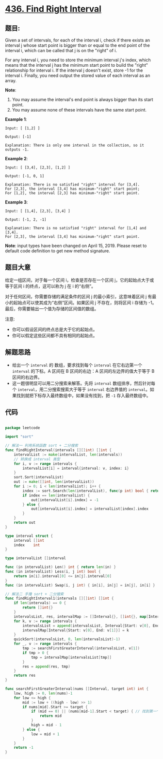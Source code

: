 # [436. Find Right Interval](https://leetcode.com/problems/find-right-interval/)


## 题目:

Given a set of intervals, for each of the interval i, check if there exists an interval j whose start point is bigger than or equal to the end point of the interval i, which can be called that j is on the "right" of i.

For any interval i, you need to store the minimum interval j's index, which means that the interval j has the minimum start point to build the "right" relationship for interval i. If the interval j doesn't exist, store -1 for the interval i. Finally, you need output the stored value of each interval as an array.

**Note**:

1. You may assume the interval's end point is always bigger than its start point.
2. You may assume none of these intervals have the same start point.

**Example 1**:

    Input: [ [1,2] ]
    
    Output: [-1]
    
    Explanation: There is only one interval in the collection, so it outputs -1.

**Example 2**:

    Input: [ [3,4], [2,3], [1,2] ]
    
    Output: [-1, 0, 1]
    
    Explanation: There is no satisfied "right" interval for [3,4].
    For [2,3], the interval [3,4] has minimum-"right" start point;
    For [1,2], the interval [2,3] has minimum-"right" start point.

**Example 3**:

    Input: [ [1,4], [2,3], [3,4] ]
    
    Output: [-1, 2, -1]
    
    Explanation: There is no satisfied "right" interval for [1,4] and [3,4].
    For [2,3], the interval [3,4] has minimum-"right" start point.

**Note**: input types have been changed on April 15, 2019. Please reset to default code definition to get new method signature.


## 题目大意

给定一组区间，对于每一个区间 i，检查是否存在一个区间 j，它的起始点大于或等于区间 i 的终点，这可以称为 j 在 i 的“右侧”。

对于任何区间，你需要存储的满足条件的区间 j 的最小索引，这意味着区间 j 有最小的起始点可以使其成为“右侧”区间。如果区间 j 不存在，则将区间 i 存储为 -1。最后，你需要输出一个值为存储的区间值的数组。

注意:

- 你可以假设区间的终点总是大于它的起始点。
- 你可以假定这些区间都不具有相同的起始点。


## 解题思路


- 给出一个 `interval` 的 数组，要求找到每个 `interval` 在它右边第一个 `interval` 的下标。A 区间在 B 区间的右边：A 区间的左边界的值大于等于 B 区间的右边界。
- 这一题很明显可以用二分搜索来解答。先将 `interval` 数组排序，然后针对每个 `interval`，用二分搜索搜索大于等于 `interval` 右边界值的 `interval`。如果找到就把下标存入最终数组中，如果没有找到，把 `-1` 存入最终数组中。


## 代码

```go

package leetcode

import "sort"

// 解法一 利用系统函数 sort + 二分搜索
func findRightInterval(intervals [][]int) []int {
	intervalList := make(intervalList, len(intervals))
	// 转换成 interval 类型
	for i, v := range intervals {
		intervalList[i] = interval{interval: v, index: i}
	}
	sort.Sort(intervalList)
	out := make([]int, len(intervalList))
	for i := 0; i < len(intervalList); i++ {
		index := sort.Search(len(intervalList), func(p int) bool { return intervalList[p].interval[0] >= intervalList[i].interval[1] })
		if index == len(intervalList) {
			out[intervalList[i].index] = -1
		} else {
			out[intervalList[i].index] = intervalList[index].index
		}
	}
	return out
}

type interval struct {
	interval []int
	index    int
}

type intervalList []interval

func (in intervalList) Len() int { return len(in) }
func (in intervalList) Less(i, j int) bool {
	return in[i].interval[0] <= in[j].interval[0]
}
func (in intervalList) Swap(i, j int) { in[i], in[j] = in[j], in[i] }

// 解法二 手撸 sort + 二分搜索
func findRightInterval1(intervals [][]int) []int {
	if len(intervals) == 0 {
		return []int{}
	}
	intervalsList, res, intervalMap := []Interval{}, []int{}, map[Interval]int{}
	for k, v := range intervals {
		intervalsList = append(intervalsList, Interval{Start: v[0], End: v[1]})
		intervalMap[Interval{Start: v[0], End: v[1]}] = k
	}
	quickSort(intervalsList, 0, len(intervalsList)-1)
	for _, v := range intervals {
		tmp := searchFirstGreaterInterval(intervalsList, v[1])
		if tmp > 0 {
			tmp = intervalMap[intervalsList[tmp]]
		}
		res = append(res, tmp)
	}
	return res
}

func searchFirstGreaterInterval(nums []Interval, target int) int {
	low, high := 0, len(nums)-1
	for low <= high {
		mid := low + ((high - low) >> 1)
		if nums[mid].Start >= target {
			if (mid == 0) || (nums[mid-1].Start < target) { // 找到第一个大于等于 target 的元素
				return mid
			}
			high = mid - 1
		} else {
			low = mid + 1
		}
	}
	return -1
}

```